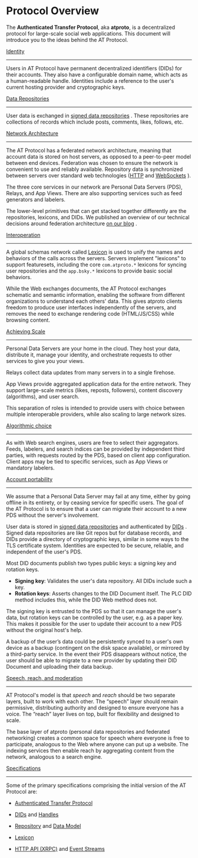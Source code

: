 Protocol Overview
=================

The **Authenticated Transfer Protocol**, aka **atproto**, is a decentralized protocol for large-scale social web applications. This document will introduce you to the ideas behind the AT Protocol.

[Identity](#identity)

----------------------

Users in AT Protocol have permanent decentralized identifiers (DIDs) for their accounts. They also have a configurable domain name, which acts as a human-readable handle. Identities include a reference to the user's current hosting provider and cryptographic keys.

[Data Repositories](#data-repositories)

----------------------------------------

User data is exchanged in [signed data repositories](/guides/data-repos)
. These repositories are collections of records which include posts, comments, likes, follows, etc.

[Network Architecture](#network-architecture)

----------------------------------------------

The AT Protocol has a federated network architecture, meaning that account data is stored on host servers, as opposed to a peer-to-peer model between end devices. Federation was chosen to ensure the network is convenient to use and reliably available. Repository data is synchronized between servers over standard web technologies ([HTTP](/specs/xrpc)
 and [WebSockets](/specs/event-stream)
).

The three core services in our network are Personal Data Servers (PDS), Relays, and App Views. There are also supporting services such as feed generators and labelers.

The lower-level primitives that can get stacked together differently are the repositories, lexicons, and DIDs. We published an overview of our technical decisions around federation architecture [on our blog](https://bsky.social/about/blog/5-5-2023-federation-architecture)
.

[Interoperation](#interoperation)

----------------------------------

A global schemas network called [Lexicon](/specs/lexicon)
 is used to unify the names and behaviors of the calls across the servers. Servers implement "lexicons" to support featuresets, including the core `com.atproto.*` lexicons for syncing user repositories and the `app.bsky.*` lexicons to provide basic social behaviors.

While the Web exchanges documents, the AT Protocol exchanges schematic and semantic information, enabling the software from different organizations to understand each others' data. This gives atproto clients freedom to produce user interfaces independently of the servers, and removes the need to exchange rendering code (HTML/JS/CSS) while browsing content.

[Achieving Scale](#achieving-scale)

------------------------------------

Personal Data Servers are your home in the cloud. They host your data, distribute it, manage your identity, and orchestrate requests to other services to give you your views.

Relays collect data updates from many servers in to a single firehose.

App Views provide aggregated application data for the entire network. They support large-scale metrics (likes, reposts, followers), content discovery (algorithms), and user search.

This separation of roles is intended to provide users with choice between multiple interoperable providers, while also scaling to large network sizes.

[Algorithmic choice](#algorithmic-choice)

------------------------------------------

As with Web search engines, users are free to select their aggregators. Feeds, labelers, and search indices can be provided by independent third parties, with requests routed by the PDS, based on client app configuration. Client apps may be tied to specific services, such as App Views or mandatory labelers.

[Account portability](#account-portability)

--------------------------------------------

We assume that a Personal Data Server may fail at any time, either by going offline in its entirety, or by ceasing service for specific users. The goal of the AT Protocol is to ensure that a user can migrate their account to a new PDS without the server's involvement.

User data is stored in [signed data repositories](/guides/data-repos)
 and authenticated by [DIDs](/guides/identity)
. Signed data repositories are like Git repos but for database records, and DIDs provide a directory of cryptographic keys, similar in some ways to the TLS certificate system. Identities are expected to be secure, reliable, and independent of the user's PDS.

Most DID documents publish two types public keys: a signing key and rotation keys.

*   **Signing key**: Validates the user's data repository. All DIDs include such a key.
*   **Rotation keys**: Asserts changes to the DID Document itself. The PLC DID method includes this, while the DID Web method does not.

The signing key is entrusted to the PDS so that it can manage the user's data, but rotation keys can be controlled by the user, e.g. as a paper key. This makes it possible for the user to update their account to a new PDS without the original host's help.

A backup of the user’s data could be persistently synced to a user's own device as a backup (contingent on the disk space available), or mirrored by a third-party service. In the event their PDS disappears without notice, the user should be able to migrate to a new provider by updating their DID Document and uploading their data backup.

[Speech, reach, and moderation](#speech-reach-and-moderation)

--------------------------------------------------------------

AT Protocol's model is that _speech_ and _reach_ should be two separate layers, built to work with each other. The “speech” layer should remain permissive, distributing authority and designed to ensure everyone has a voice. The “reach” layer lives on top, built for flexibility and designed to scale.

The base layer of atproto (personal data repositories and federated networking) creates a common space for speech where everyone is free to participate, analogous to the Web where anyone can put up a website. The indexing services then enable reach by aggregating content from the network, analogous to a search engine.

[Specifications](#specifications)

----------------------------------

Some of the primary specifications comprising the initial version of the AT Protocol are:

*   [Authenticated Transfer Protocol](/specs/atp)
    
*   [DIDs](/specs/did)
     and [Handles](/specs/handle)
    
*   [Repository](/specs/repository)
     and [Data Model](/specs/data-model)
    
*   [Lexicon](/specs/lexicon)
    
*   [HTTP API (XRPC)](/specs/xrpc)
     and [Event Streams](/specs/event-stream)
